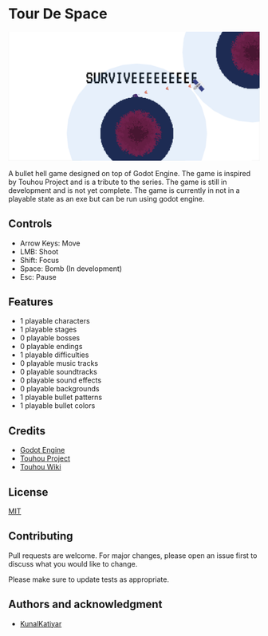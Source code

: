 # Tour De Space

![Screenshot](assets/readme.png)

A bullet hell game designed on top of Godot Engine. The game is inspired by Touhou Project and is a tribute to the series. The game is still in development and is not yet complete. The game is currently in not in a playable state as an exe but can be run using godot engine.

## Controls

-   Arrow Keys: Move
-   LMB: Shoot
-   Shift: Focus
-   Space: Bomb (In development)
-   Esc: Pause

## Features

-   1 playable characters
-   1 playable stages
-   0 playable bosses
-   0 playable endings
-   1 playable difficulties
-   0 playable music tracks
-   0 playable soundtracks
-   0 playable sound effects
-   0 playable backgrounds
-   1 playable bullet patterns
-   1 playable bullet colors

## Credits

-   [Godot Engine](https://godotengine.org/)
-   [Touhou Project](https://en.wikipedia.org/wiki/Touhou_Project)
-   [Touhou Wiki](https://en.touhouwiki.net/wiki/Main_Page)

## License

[MIT](https://choosealicense.com/licenses/mit/)

## Contributing

Pull requests are welcome. For major changes, please open an issue first to discuss what you would like to change.

Please make sure to update tests as appropriate.

## Authors and acknowledgment

-   [KunalKatiyar](https://www.github.com/KunalKatiyar)
